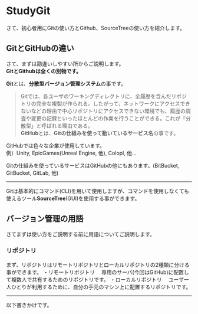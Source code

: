 # StudyGit
さて、初心者用にGitの使い方とGithub、SourceTreeの使い方を紹介します。
## GitとGitHubの違い
さて、まずは勘違いしやすい所からご説明します。  
**GitとGithubは全くの別物です。**  
  
**Git**とは、**分散型バージョン管理システム**の事です。
>Gitでは、各ユーザのワーキングディレクトリに、全履歴を含んだリポジトリの完全な複製が作られる。したがって、ネットワークにアクセスできないなどの理由で中心リポジトリにアクセスできない環境でも、履歴の調査や変更の記録といったほとんどの作業を行うことができる。これが「分散型」と呼ばれる理由である。  
**GitHub**とは、**Gitの仕組みを使って動いているサービス名**の事です。
  
GitHubでは色々な企業が使用しています。  
例）Unity, EpicGames(Unreal Engine, 他), Colopl, 他...

Gitの仕組みを使っているサービスはGitHubの他にもあります。(BitBucket, GitBucket, GitLab, 他)

***
Gitは基本的にコマンド(CLI)を用いて使用しますが、コマンドを使用しなくても使えるツール**SourceTree**(GUI)を使用する事ができます。
## バージョン管理の用語
さてまずは使い方をご説明する前に用語についてご説明します。
### リポジトリ
まず、リポジトリはリモートリポジトリとローカルリポジトリの2種類に分ける事ができます。
・リモートリポジトリ
　専用のサーバ(今回はGitHub)に配置して複数人で共有するためのリポジトリです。
・ローカルリポジトリ
　ユーザ一人ひとりが利用するために、自分の手元のマシン上に配置するリポジトリです。
 


***
以下書きかけです。
